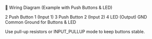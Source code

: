 
🔌 Wiring Diagram (Example with Push Buttons & LED)

2	                Push Button 1 (Input 1)
3	                Push Button 2 (Input 2)
4	                LED (Output)
GND	                Common Ground for Buttons & LED

Use pull-up resistors or INPUT_PULLUP mode to keep buttons stable.